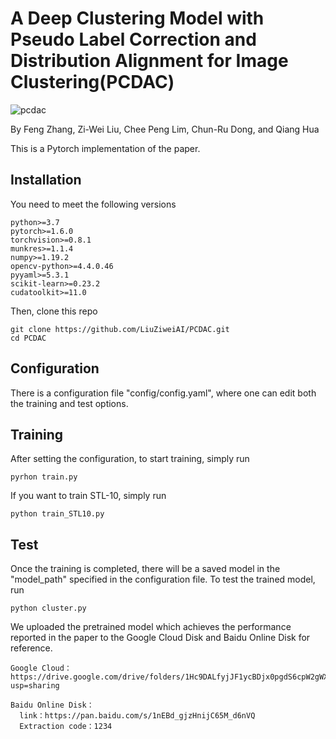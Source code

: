 # A Deep Clustering Model with Pseudo Label Correction and Distribution Alignment for Image Clustering(PCDAC)
![pcdac](https://user-images.githubusercontent.com/113669330/190835500-70aa3f9a-ff84-4056-9a8f-c656bcf28a1b.jpg)

By Feng Zhang, Zi-Wei Liu, Chee Peng Lim, Chun-Ru Dong, and Qiang Hua

This is a Pytorch implementation of the paper.

## Installation
You need to meet the following versions
```
python>=3.7
pytorch>=1.6.0
torchvision>=0.8.1
munkres>=1.1.4
numpy>=1.19.2
opencv-python>=4.4.0.46
pyyaml>=5.3.1
scikit-learn>=0.23.2
cudatoolkit>=11.0
```
Then, clone this repo
```
git clone https://github.com/LiuZiweiAI/PCDAC.git
cd PCDAC
```

## Configuration
There is a configuration file "config/config.yaml", where one can edit both the training and test options.


## Training
After setting the configuration, to start training, simply run
```
pyrhon train.py
```
If you want to train STL-10, simply run
```
python train_STL10.py
```
## Test
Once the training is completed, there will be a saved model in the "model_path" specified in the configuration file. To test the trained model, run
```
python cluster.py
```
We uploaded the pretrained model which achieves the performance reported in the paper to the Google Cloud Disk and Baidu Online Disk for reference.
```
Google Cloud：https://drive.google.com/drive/folders/1Hc9DALfyjJF1ycBDjx0pgdS6cpW2gWXw?usp=sharing
```

```
Baidu Online Disk：
  link：https://pan.baidu.com/s/1nEBd_gjzHnijC65M_d6nVQ 
  Extraction code：1234
```
